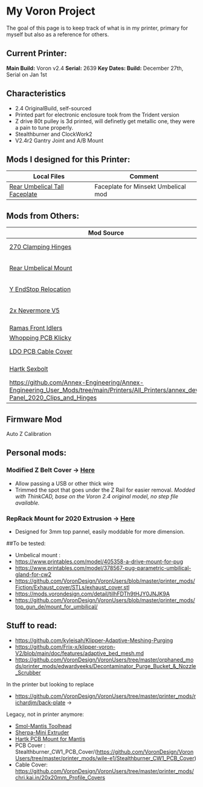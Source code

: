 # My Voron Project

The goal of this page is to keep track of what is in my printer, primary for myself but also as a reference for others.

## Current Printer:
**Main Build:** Voron v2.4
**Serial:** 2639
**Key Dates: Build:** December 27th, Serial on Jan 1st

## Characteristics
* 2.4 OriginalBuild, self-sourced
* Printed part for electronic enclosure took from the Trident version
* Z drive 80t pulley is 3d printed, will definetly get metallic one, they were a pain to tune properly.
* Stealthburner and ClockWork2
* V2.4r2 Gantry Joint and A/B Mount


## Mods I designed for this Printer:
| Local Files | Comment |
| --- | --- | 
| [Rear Umbelical Tall Faceplate](/STL-Flisher/Rear-Umbelical/) | Faceplate for Minsekt Umbelical mod  |


## Mods from Others:

| Mod Source | Function | Author | Local Files | Comment |
| --- | --- |--- |--- | --- |
| [270 Clamping Hinges](https://github.com/VoronDesign/VoronUsers/tree/master/printer_mods/AlexanderT-Moss/270-Clamping-Hinges) | Door Hinges | AlexanderT-Moss | [Hinges](/STL-Others/AlexanderT-Moss-270-Clamping-Hinges/) |
| [Rear Umbelical Mount](https://github.com/VoronDesign/VoronUsers/tree/master/printer_mods/Minsekt/Rear_Umbilical) | Rear Umbelical Mount | Minsekt | [Umbelical Backplate](/STL-Others/Minsekt-Rear-Umbelical) | Using Backplate Only | 
| [Y EndStop Relocation](https://github.com/VoronDesign/VoronUsers/tree/master/printer_mods/Minsekt/) | Y EndStop Mount | Minsekt | [y_endstop.stl](/STL-Others/Minsekt-Rear-Umbelical/y_endstop.stl)
| [2x Nevermore V5](https://github.com/nevermore3d/Nevermore_Micro/blob/master/V5_Duo/Mods/Rear-Backmount-Plenum_by-mvieleers/mvieleers_nevermore_plenum_backmount.stl) | Air Recirculation Filter | Multiple | Installed on each side of the printer |
| [Ramas Front Idlers](https://github.com/Ramalama2/Voron-2-Mods/tree/main/Front_Idlers) | Front Idlers | 
| [Whopping PCB Klicky](https://github.com/tanaes/whopping_Voron_mods/tree/main/pcb_klicky) | Bed Probe | 
| [LDO PCB Cable Cover](https://github.com/MotorDynamicsLab/LDOVoron2/tree/main/STLs/DOSBCW2MountCover) | Toolhead Cable Cover | LDO |
| [Hartk Sexbolt](https://github.com/VoronDesign/VoronUsers/tree/master/printer_mods/hartk1213/Voron2.4_SexBolt_ZEndstop) | Z End Stop | Hartk | [Local Backup](/STL-Others/Hartk-Voron2.4_SexBolt_ZEndstop/)
| https://github.com/Annex-Engineering/Annex-Engineering_User_Mods/tree/main/Printers/All_Printers/annex_dev-Panel_2020_Clips_and_Hinges 
## Firmware Mod
Auto Z Calibration


## Personal mods:
### Modified Z Belt Cover -> [Here](/STL/z_belt_cover/)
* Allow passing a USB or other thick wire
* Trimmed the spot that goes under the Z Rail for easier removal.
*Modded with ThinkCAD, base on the Voron 2.4 original model, no step file available.*

### RepRack Mount for 2020 Extrusion -> [Here](/STL/2020_reprack_mount/)
* Designed for 3mm top pannel, easily moddable for more dimension.

##To be tested:
* Umbelical mount :
 * https://www.printables.com/model/405358-a-drive-mount-for-pug
 * https://www.printables.com/model/378567-pug-parametric-umbilical-gland-for-cw2
* https://github.com/VoronDesign/VoronUsers/blob/master/printer_mods/Fiction/Exhaust_cover/STLs/exhaust_cover.stl
* https://mods.vorondesign.com/detail/tiIhFDTh9tHJY0JNJK9A
* https://github.com/VoronDesign/VoronUsers/blob/master/printer_mods/top_gun_de/mount_for_umbilical/


## Stuff to read:
* https://github.com/kyleisah/Klipper-Adaptive-Meshing-Purging
* https://github.com/Frix-x/klipper-voron-V2/blob/main/doc/features/adaptive_bed_mesh.md
* https://github.com/VoronDesign/VoronUsers/tree/master/orphaned_mods/printer_mods/edwardyeeks/Decontaminator_Purge_Bucket_&_Nozzle_Scrubber

In the printer but looking to replace
* https://github.com/VoronDesign/VoronUsers/tree/master/printer_mods/richardjm/back-plate ->

Legacy, not in printer anymore:
* [Smol-Mantis Toolhead](https://github.com/sporkus/smol_mantis)
* [Sherpa-Mini Extruder](https://github.com/Annex-Engineering/Sherpa_Mini-Extruder)
* [Hartk PCB Mount for Mantis](https://github.com/mandryd/MantisUsermods/tree/main/Usermods/DustinSpeed/Hartk_PCB_Mount)
* PCB Cover : Stealthburner_CW1_PCB_Cover/(https://github.com/VoronDesign/VoronUsers/tree/master/printer_mods/wile-e1/Stealthburner_CW1_PCB_Cover)
* Cable Cover: https://github.com/VoronDesign/VoronUsers/tree/master/printer_mods/chri.kai.in/20x20mm_Profile_Covers
